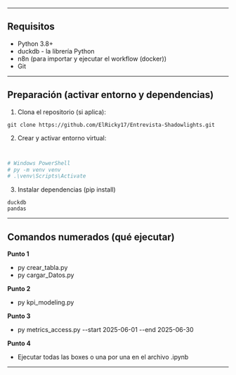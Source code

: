 

---

## Requisitos

* Python 3.8+ 
* duckdb  - la librería Python 
* n8n (para importar y ejecutar el workflow (docker))
* Git 

---

## Preparación (activar entorno y dependencias)

1. Clona el repositorio (si aplica):

```
git clone https://github.com/ElRicky17/Entrevista-Shadowlights.git

```

2. Crear y activar entorno virtual:

```bash


# Windows PowerShell
# py -m venv venv
# .\venv\Scripts\Activate


```

3. Instalar dependencias (pip install)
```
duckdb
pandas
```

---

## Comandos numerados (qué ejecutar)

**Punto 1**

* py crear_tabla.py
* py cargar_Datos.py

**Punto 2**

* py kpi_modeling.py  

**Punto 3**

* py metrics_access.py --start 2025-06-01 --end 2025-06-30


**Punto 4**
* Ejecutar todas las boxes o una por una en el archivo .ipynb

---

